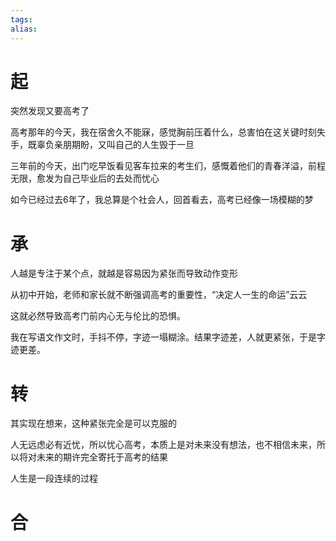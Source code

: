 ```yaml
---
tags: 
alias:
---
```


# 起

突然发现又要高考了

高考那年的今天，我在宿舍久不能寐，感觉胸前压着什么，总害怕在这关键时刻失手，既辜负亲朋期盼，又叫自己的人生毁于一旦

三年前的今天，出门吃早饭看见客车拉来的考生们，感慨着他们的青春洋溢，前程无限，愈发为自己毕业后的去处而忧心

如今已经过去6年了，我总算是个社会人，回首看去，高考已经像一场模糊的梦

# 承

人越是专注于某个点，就越是容易因为紧张而导致动作变形

从初中开始，老师和家长就不断强调高考的重要性，“决定人一生的命运”云云

这就必然导致高考门前内心无与伦比的恐惧。

我在写语文作文时，手抖不停，字迹一塌糊涂。结果字迹差，人就更紧张，于是字迹更差。

# 转

其实现在想来，这种紧张完全是可以克服的

人无远虑必有近忧，所以忧心高考，本质上是对未来没有想法，也不相信未来，所以将对未来的期许完全寄托于高考的结果

人生是一段连续的过程


# 合
